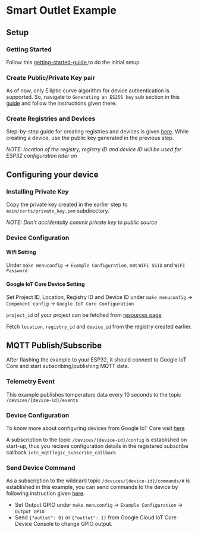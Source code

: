 # Smart Outlet Example

## Setup

### Getting Started

Follow this [getting-started-guide ](https://cloud.google.com/iot/docs/how-tos/getting-started) to do the initial setup.

### Create Public/Private Key pair

As of now, only Elliptic curve algorithm for device authentication is supported.
So, navigate to `Generating an ES256 key` sub section in this [guide](https://cloud.google.com/iot/docs/how-tos/credentials/keys#generating_an_es256_key) and follow the instructions given there.

### Create Registries and Devices

Step-by-step guide for creating registries and devices is given [here](https://cloud.google.com/iot/docs/how-tos/devices). While creating a device, use the public key generated in the previous step.

*NOTE: location of the registry, registry ID and device ID will be used for ESP32 configuration later on*

## Configuring your device

### Installing Private Key

Copy the private key created in the earlier step to `main/certs/private_key.pem` subdirectory.

*NOTE: Don't accidentally commit private key to public source*

### Device Configuration

#### Wifi Setting

Under `make menuconfig` -> `Example Configuration`, set `WiFi SSID` and `WiFI Password`

#### Google IoT Core Device Setting

Set Project ID, Location, Registry ID and Device ID under `make menuconfig` -> `Component config` -> `Google IoT Core Configuration`

`project_id` of your project can be fetched from [resources page](https://console.cloud.google.com/cloud-resource-manager)

Fetch `location`, `registry_id` and `device_id` from the registry created earlier.

## MQTT Publish/Subscribe

After flashing the example to your ESP32, it should connect to Google IoT Core and start subscribing/publishing MQTT data.

### Telemetry Event

This example publishes temperature data every 10 seconds to the topic `/devices/{device-id}/events`

### Device Configuration

To know more about configuring devices from Google IoT Core visit [here](https://cloud.google.com/iot/docs/how-tos/config/configuring-devices)

A subscription to the topic `/devices/{device-id}/config` is established on start-up, thus you recieve configuration details in the registered subscribe callback `iotc_mqttlogic_subscribe_callback`

### Send Device Command
As a subscription to the wildcard topic `/devices/{device-id}/commands/#` is established in this example, you can send commands to the device by following instruction given [here](https://cloud.google.com/iot/docs/how-tos/commands).

- Set Output GPIO under `make menuconfig` -> `Example Configuration` -> `Output GPIO`
- Send `{"outlet": 0}` or `{"outlet": 1}` from Google Cloud IoT Core Device Console to change GPIO output.

